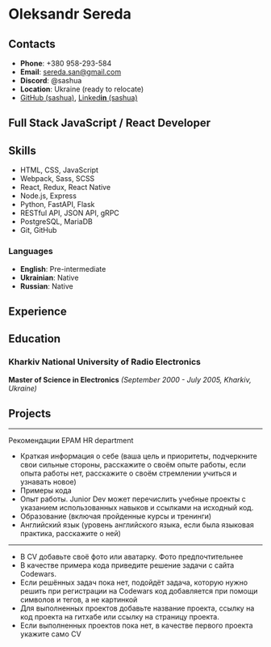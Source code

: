 # Oleksandr Sereda

## Contacts

- **Phone**: +380 958-293-584
- **Email**: sereda.san@gmail.com
- **Discord**: @sashua
- **Location**: Ukraine (ready to relocate)
- [GitHub (sashua)](https://github.com/sashua), [Linked**in** (sashua)](https://linkedin.com/in/sashua)

## Full Stack JavaScript / React Developer

## Skills

- HTML, CSS, JavaScript
- Webpack, Sass, SCSS
- React, Redux, React Native
- Node.js, Express
- Python, FastAPI, Flask
- RESTful API, JSON API, gRPC
- PostgreSQL, MariaDB
- Git, GitHub

### Languages

- **English**: Pre-intermediate
- **Ukrainian**: Native
- **Russian**: Native

## Experience

## Education

### Kharkiv National University of Radio Electronics

**Master of Science in Electronics** _(September 2000 - July 2005, Kharkiv, Ukraine)_

## Projects

---

Рекомендации EPAM HR department

- Краткая информация о себе (ваша цель и приоритеты, подчеркните свои сильные стороны, расскажите о своём опыте работы, если опыта работы нет, расскажите о своём стремлении учиться и узнавать новое)
- Примеры кода
- Опыт работы. Junior Dev может перечислить учебные проекты с указанием использованных навыков и ссылками на исходный код.
- Образование (включая пройденные курсы и тренинги)
- Английский язык (уровень английского языка, если была языковая практика, расскажите о ней)

---

- В CV добавьте своё фото или аватарку. Фото предпочтительнее
- В качестве примера кода приведите решение задачи с сайта Codewars.
- Если решённых задач пока нет, подойдёт задача, которую нужно решить при регистрации на Codewars
код добавляется при помощи символов и тегов, а не картинкой
- Для выполненных проектов добавьте название проекта, ссылку на код проекта на гитхабе или ссылку на страницу проекта.
- Если выполненных проектов пока нет, в качестве первого проекта укажите само CV
